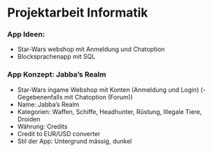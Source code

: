 # Projektarbeit Informatik


### App Ideen:
- Star-Wars webshop mit Anmeldung und Chatoption
- Blocksprachenapp mit SQL

### App Konzept: Jabba’s Realm
- Star-Wars ingame Webshop mit Konten (Anmeldung und Login)
(- Gegebenenfalls mit Chatoption (Forum))
- Name: Jabba’s Realm
- Kategorien: Waffen, Schiffe, Headhunter, Rüstung, Illegale Tiere, Droiden
- Währung: Credits
- Credit to EUR/USD converter
- Stil der App: Untergrund mässig, dunkel

